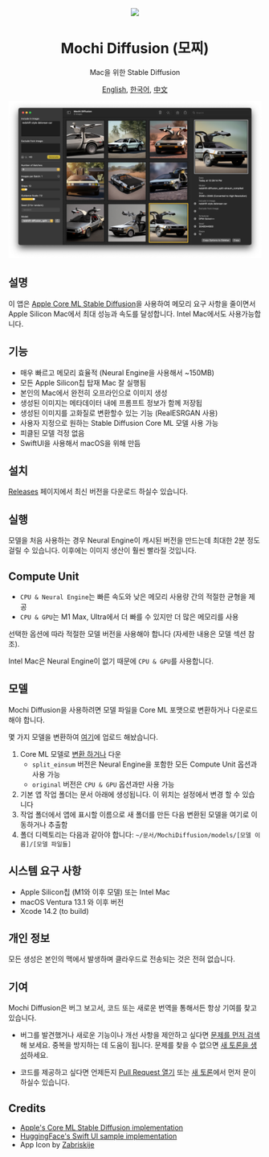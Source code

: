 <p align="center">
<img height="256" src="https://github.com/godly-devotion/MochiDiffusion/raw/main/Mochi Diffusion/Resources/Assets.xcassets/AppIcon.appiconset/AppIcon.png" />
</p>

<h1 align="center">Mochi Diffusion (모찌)</h1>

<p align="center">Mac을 위한 Stable Diffusion</p>

<p align="center">
<a href="https://github.com/godly-devotion/MochiDiffusion/blob/main/README.md">English</a>,
<a href="https://github.com/godly-devotion/MochiDiffusion/blob/main/README.ko.md">한국어</a>,
<a href="https://github.com/godly-devotion/MochiDiffusion/blob/main/README.zh-Hans.md">中文</a>
</p>

![Screenshot](.github/images/screenshot.png)

## 설명

이 앱은 [Apple Core ML Stable Diffusion](https://github.com/apple/ml-stable-diffusion)을 사용하여 메모리 요구 사항을 줄이면서 Apple Silicon Mac에서 최대 성능과 속도를 달성합니다. Intel Mac에서도 사용가능합니다.

## 기능

- 매우 빠르고 메모리 효율적 (Neural Engine을 사용해서 ~150MB)
- 모든 Apple Silicon칩 탑재 Mac 잘 실행됨
- 본인의 Mac에서 완전히 오프라인으로 이미지 생성
- 생성된 이미지는 메타데이터 내에 프롬프트 정보가 함께 저장됩
- 생성된 이미지를 고화질로 변환할수 있는 기능 (RealESRGAN 사용)
- 사용자 지정으로 원하는 Stable Diffusion Core ML 모델 사용 가능
- 피클된 모델 걱정 없음
- SwiftUI을 사용해서 macOS을 위해 만듬

## 설치

[Releases](https://github.com/godly-devotion/MochiDiffusion/releases) 페이지에서 최신 버전을 다운로드 하실수 있습니다.

## 실행

모델을 처음 사용하는 경우 Neural Engine이 캐시된 버전을 만드는데 최대한 2분 정도 걸릴 수 있습니다. 이후에는 이미지 생산이 훨씬 빨라질 것입니다.

## Compute Unit

- `CPU & Neural Engine`는 빠른 속도와 낮은 메모리 사용량 간의 적절한 균형을 제공
- `CPU & GPU`는 M1 Max, Ultra에서 더 빠를 수 있지만 더 많은 메모리를 사용

선택한 옵션에 따라 적절한 모델 버전을 사용해야 합니다 (자세한 내용은 모델 섹션 참조).

Intel Mac은 Neural Engine이 없기 때문에 `CPU & GPU`를 사용합니다.

## 모델

Mochi Diffusion을 사용하려면 모델 파일을 Core ML 포맷으로 변환하거나 다운로드해야 합니다.

몇 가지 모델을 변환하여 [여기](https://huggingface.co/godly-devotion)에 업로드 해놨습니다.

1. Core ML 모델로 [변환 하거나](https://github.com/apple/ml-stable-diffusion#-converting-models-to-core-ml) 다운
    - `split_einsum` 버전은 Neural Engine을 포함한 모든 Compute Unit 옵션과 사용 가능
    - `original` 버전은 `CPU & GPU` 옵션과만 사용 가능
2. 기본 앱 작업 폴더는 문서 아래에 생성됩니다. 이 위치는 설정에서 변경 할 수 있습니다
3. 작업 폴더에서 앱에 표시할 이름으로 새 폴더를 만든 다음 변환된 모델을 여기로 이동하거나 추출함
4. 폴더 디렉토리는 다음과 같아야 합니다: `~/문서/MochiDiffusion/models/[모델 이름]/[모델 파일들]`

## 시스템 요구 사항

- Apple Silicon칩 (M1와 이후 모델) 또는 Intel Mac
- macOS Ventura 13.1 와 이후 버전
- Xcode 14.2 (to build)

## 개인 정보

모든 생성은 본인의 맥에서 발생하며 클라우드로 전송되는 것은 전혀 없습니다.

## 기여

Mochi Diffusion은 버그 보고서, 코드 또는 새로운 번역을 통해서든 항상 기여를 찾고 있습니다.

- 버그를 발견했거나 새로운 기능이나 개선 사항을 제안하고 싶다면 [문제를 먼저 검색](https://github.com/godly-devotion/MochiDiffusion/discussions)해 보세요. 중복을 방지하는 데 도움이 됩니다. 문제를 찾을 수 없으면 [새 토론을 생성](https://github.com/godly-devotion/MochiDiffusion/discussions/new)하세요.

- 코드를 제공하고 싶다면 언제든지 [Pull Request 열기](https://github.com/godly-devotion/MochiDiffusion/pulls) 또는 [새 토론](https://github.com/godly-devotion/MochiDiffusion/discussions)에서 먼저 문이 하실수 있습니다.

## Credits

- [Apple's Core ML Stable Diffusion implementation](https://github.com/apple/ml-stable-diffusion)
- [HuggingFace's Swift UI sample implementation](https://github.com/huggingface/swift-coreml-diffusers)
- App Icon by [Zabriskije](https://github.com/Zabriskije)
